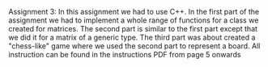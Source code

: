 Assignment 3:
In this assignment we had to use C++.
In the first part of the assignment we had to implement a whole range of functions for a class we created for matrices. 
The second part is similar to the first part except that we did it for a matrix of a generic type.
The third part was about created a "chess-like" game where we used the second part to represent a board.
All instruction can be found in the instructions PDF from page 5 onwards
